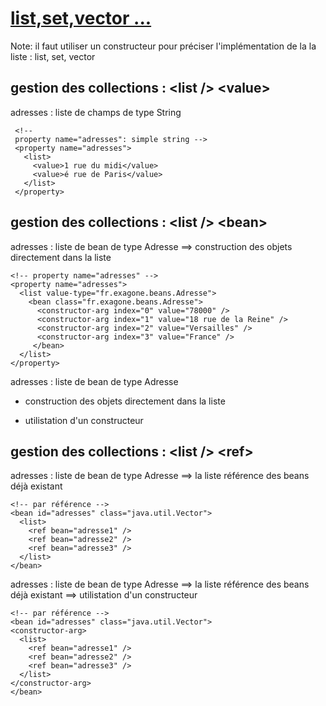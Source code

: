 # [list,set,vector ... ](https://github.com/grouault/spring-tutorial/blob/master/spring-contexte/notes/balise-attributs-xml/configuration-xml.md)

Note: il faut utiliser un constructeur pour préciser l'implémentation de la la liste : list, set, vector


## gestion des collections : &lt;list /&gt; &lt;value&gt;
adresses : liste de champs de type String


     <!-- 
     property name="adresses": simple string -->
     <property name="adresses">
       <list>
         <value>1 rue du midi</value>
         <value>é rue de Paris</value>
       </list>
     </property>

## gestion des collections : &lt;list /&gt; &lt;bean&gt;
adresses : liste de bean de type Adresse
==> construction des objets directement dans la liste


    <!-- property name="adresses" -->
    <property name="adresses">
      <list value-type="fr.exagone.beans.Adresse">
        <bean class="fr.exagone.beans.Adresse">
          <constructor-arg index="0" value="78000" />
          <constructor-arg index="1" value="18 rue de la Reine" />
          <constructor-arg index="2" value="Versailles" />
          <constructor-arg index="3" value="France" />
         </bean>
      </list>
    </property>

adresses : liste de bean de type Adresse
* construction des objets directement dans la liste
* utilistation d'un constructeur

    <!-- property name="adresses" -->
    <property name="adresses">
    <bean class="java.util.ArrayList">
      <constructor-arg>
        <list value-type="fr.exagone.beans.Adresse">
          <bean class="fr.exagone.beans.Adresse">
             <constructor-arg index="0" value="78000" />
	     <constructor-arg index="1" value="18 rue de la Reine" />
	     <constructor-arg index="2" value="Versailles" />
	     <constructor-arg index="3" value="France" />
         </bean>
        </list>
      </constructor-arg>
     </bean>
    </property>



## gestion des collections : &lt;list /&gt; &lt;ref&gt;
adresses : liste de bean de type Adresse
==> la liste référence des beans déjà existant	

    <!-- par référence -->
    <bean id="adresses" class="java.util.Vector">
	  <list>
	    <ref bean="adresse1" />
		<ref bean="adresse2" />
		<ref bean="adresse3" />                
	  </list>
    </bean>
	
adresses : liste de bean de type Adresse
==> la liste référence des beans déjà existant
==> utilistation d'un constructeur	
	
    <!-- par référence -->
    <bean id="adresses" class="java.util.Vector">
	<constructor-arg>
	  <list>
	    <ref bean="adresse1" />
		<ref bean="adresse2" />
		<ref bean="adresse3" />                
	  </list>
    </constructor-arg>
    </bean>

